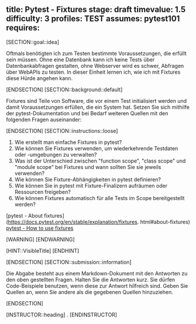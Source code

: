 title: Pytest - Fixtures
stage: draft
timevalue: 1.5
difficulty: 3
profiles: TEST
assumes: pytest101
requires:
---
[SECTION::goal::idea]

Oftmals benötigten ich zum Testen bestimmte Voraussetzungen, die erfüllt sein müssen.
Ohne eine Datenbank kann ich keine Tests über Datenbankabfragen gestalten, ohne Webserver
wird es schwer, Abfragen über WebAPIs zu testen.
In dieser Einheit lernen ich, wie ich mit Fixtures diese Hürde angehen kann.

[ENDSECTION]
[SECTION::background::default]

Fixtures sind Teile von Software, die vor einem Test initialisiert werden und damit
Voraussetzungen erfüllen, die ein System hat.
Setzen Sie sich mithilfe der pytest-Dokumentation und bei Bedarf weiteren Quellen mit den
folgenden Fragen auseinander:

[ENDSECTION]
[SECTION::instructions::loose]

1. Wie erstellt man einfache Fixtures in pytest?
2. Wie können Sie Fixtures verwenden, um wiederkehrende Testdaten oder -umgebungen zu verwalten?
3. Was ist der Unterschied zwischen "function scope", "class scope" und "module scope" bei
   Fixtures und wann sollten Sie sie jeweils verwenden?
4. Wie können Sie Fixture-Abhängigkeiten in pytest definieren?
5. Wie können Sie in pytest mit Fixture-Finalizern aufräumen oder Ressourcen freigeben?
6. Wie können Fixtures automatisch für alle Tests im Scope bereitgestellt werden?

[pytest - About fixtures](https://docs.pytest.org/en/stable/explanation/fixtures.
html#about-fixtures)
[pytest - How to use fixtures](https://docs.pytest.org/en/stable/how-to/fixtures.html)

[WARNING]
[ENDWARNING]

[HINT::VisibleTitle]
[ENDHINT]

[ENDSECTION]
[SECTION::submission::information]

Die Abgabe besteht aus einem Markdown-Dokument mit den Antworten zu den oben gestellten Fragen.
Halten Sie die Antworten kurz.
Sie dürfen Code-Beispiele benutzen, wenn diese zur Antwort hilfreich sind.
Geben Sie Quellen an, wenn Sie andere als die gegebenen Quellen hinzuziehen.

[ENDSECTION]

[INSTRUCTOR::heading]
.
[ENDINSTRUCTOR]
